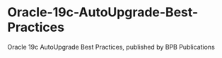 # Oracle-19c-AutoUpgrade-Best-Practices
Oracle 19c AutoUpgrade Best Practices, published by BPB Publications
